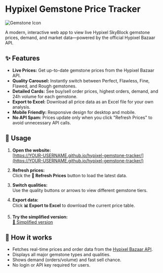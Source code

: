 # Hypixel Gemstone Price Tracker

![Gemstone Icon](https://wiki.hypixel.net/images/5/59/Minecraft_items_purple_dye.png)

A modern, interactive web app to view live Hypixel SkyBlock gemstone prices, demand, and market data—powered by the official Hypixel Bazaar API.

## ✨ Features

- **Live Prices:** Get up-to-date gemstone prices from the Hypixel Bazaar API.
- **Quality Carousel:** Instantly switch between Perfect, Flawless, Fine, Flawed, and Rough gemstones.
- **Detailed Cards:** See buy/sell order prices, highest orders, demand, and 24h volume for each gemstone.
- **Export to Excel:** Download all price data as an Excel file for your own analysis.
- **Mobile Friendly:** Responsive design for desktop and mobile.
- **No API Spam:** Prices update only when you click "Refresh Prices" to avoid unnecessary API calls.

## 🚀 Usage

1. **Open the website:**  
   [https://YOUR-USERNAME.github.io/hypixel-gemstone-tracker/](https://YOUR-USERNAME.github.io/hypixel-gemstone-tracker/)

2. **Refresh prices:**  
   Click the **🔄 Refresh Prices** button to load the latest data.

3. **Switch qualities:**  
   Use the quality buttons or arrows to view different gemstone tiers.

4. **Export data:**  
   Click **📊 Export to Excel** to download the current price table.

5. **Try the simplified version:**  
   [🧩 Simplified version](https://arkaxcodes.github.io/hypixel-gemstone-tracker/)

## 📝 How it works

- Fetches real-time prices and order data from the [Hypixel Bazaar API](https://api.hypixel.net/skyblock/bazaar).
- Displays all major gemstone types and qualities.
- Shows demand (orders/volume) and fast sell chance.
- No login or API key required for users.

